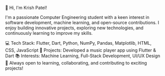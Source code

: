 👋 Hi, I'm Krish Patel!


I'm a passionate Computer Engineering student with a keen interest in software development, machine learning, and open-source contributions. I enjoy building innovative projects, exploring new technologies, and continuously learning to improve my skills.

💻 Tech Stack: Flutter, Dart, Python, NumPy, Pandas, Matplotlib, HTML, CSS, JavaScript
🎵 Projects: Developed a music player app using Flutter & Dart
📚 Interests: Machine Learning, Full-Stack Development, UI/UX Design
🚀 Always open to learning, collaborating, and contributing to exciting projects!
